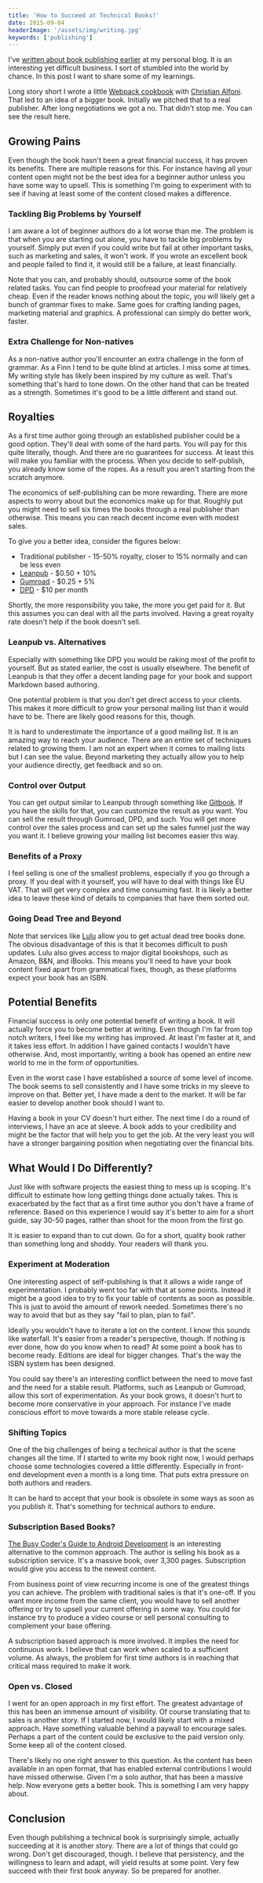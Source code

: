 ```yaml
---
title: 'How to Succeed at Technical Books?'
date: 2015-09-04
headerImage: '/assets/img/writing.jpg'
keywords: ['publishing']
---
```


I've [written about book publishing earlier](http://www.nixtu.info/2015/07/on-economics-of-ebook-publishing.html) at my personal blog. It is an interesting yet difficult business. I sort of stumbled into the world by chance. In this post I want to share some of my learnings.

Long story short I wrote a little [Webpack cookbook](https://christianalfoni.github.io/react-webpack-cookbook/) with [Christian Alfoni](http://www.christianalfoni.com/). That led to an idea of a bigger book. Initially we pitched that to a real publisher. After long negotiations we got a no. That didn't stop me. You can see the result here.

## Growing Pains

Even though the book hasn't been a great financial success, it has proven its benefits. There are multiple reasons for this. For instance having all your content open might not be the best idea for a beginner author unless you have some way to upsell. This is something I'm going to experiment with to see if having at least some of the content closed makes a difference.

### Tackling Big Problems by Yourself

I am aware a lot of beginner authors do a lot worse than me. The problem is that when you are starting out alone, you have to tackle big problems by yourself. Simply put even if you could write but fail at other important tasks, such as marketing and sales, it won't work. If you wrote an excellent book and people failed to find it, it would still be a failure, at least financially.

Note that you can, and probably should, outsource some of the book related tasks. You can find people to proofread your material for relatively cheap. Even if the reader knows nothing about the topic, you will likely get a bunch of grammar fixes to make. Same goes for crafting landing pages, marketing material and graphics. A professional can simply do better work, faster.

### Extra Challenge for Non-natives

As a non-native author you'll encounter an extra challenge in the form of grammar. As a Finn I tend to be quite blind at articles. I miss some at times. My writing style has likely been inspired by my culture as well. That's something that's hard to tone down. On the other hand that can be treated as a strength. Sometimes it's good to be a little different and stand out.

## Royalties

As a first time author going through an established publisher could be a good option. They'll deal with some of the hard parts. You will pay for this quite literally, though. And there are no guarantees for success. At least this will make you familiar with the process. When you decide to self-publish, you already know some of the ropes. As a result you aren't starting from the scratch anymore.

The economics of self-publishing can be more rewarding. There are more aspects to worry about but the economics make up for that. Roughly put you might need to sell six times the books through a real publisher than otherwise. This means you can reach decent income even with modest sales.

To give you a better idea, consider the figures below:

* Traditional publisher - 15-50% royalty, closer to 15% normally and can be less even
* [Leanpub](https://leanpub.com/) - $0.50 + 10%
* [Gumroad](https://gumroad.com/) - $0.25 + 5%
* [DPD](http://getdpd.com/) - $10 per month

Shortly, the more responsibility you take, the more you get paid for it. But this assumes you can deal with all the parts involved. Having a great royalty rate doesn't help if the book doesn't sell.

### Leanpub vs. Alternatives

Especially with something like DPD you would be raking most of the profit to yourself. But as stated earlier, the cost is usually elsewhere. The benefit of Leanpub is that they offer a decent landing page for your book and support Markdown based authoring.

One potential problem is that you don't get direct access to your clients. This makes it more difficult to grow your personal mailing list than it would have to be. There are likely good reasons for this, though.

It is hard to underestimate the importance of a good mailing list. It is an amazing way to reach your audience. There are an entire set of techniques related to growing them. I am not an expert when it comes to mailing lists but I can see the value. Beyond marketing they actually allow you to help your audience directly, get feedback and so on.

### Control over Output

You can get output similar to Leanpub through something like [Gitbook](https://www.gitbook.com/). If you have the skills for that, you can customize the result as you want. You can sell the result through Gumroad, DPD, and such. You will get more control over the sales process and can set up the sales funnel just the way you want it. I believe growing your mailing list becomes easier this way.

### Benefits of a Proxy

I feel selling is one of the smallest problems, especially if you go through a proxy. If you deal with it yourself, you will have to deal with things like EU VAT. That will get very complex and time consuming fast. It is likely a better idea to leave these kind of details to companies that have them sorted out.

### Going Dead Tree and Beyond

Note that services like [Lulu](https://www.lulu.com/) allow you to get actual dead tree books done. The obvious disadvantage of this is that it becomes difficult to push updates. Lulu also gives access to major digital bookshops, such as Amazon, B&N, and iBooks. This means you'll need to have your book content fixed apart from grammatical fixes, though, as these platforms expect your book has an ISBN.

## Potential Benefits

Financial success is only one potential benefit of writing a book. It will actually force you to become better at writing. Even though I'm far from top notch writers, I feel like my writing has improved. At least I'm faster at it, and it takes less effort. In addition I have gained contacts I wouldn't have otherwise. And, most importantly, writing a book has opened an entire new world to me in the form of opportunities.

Even in the worst case I have established a source of some level of income. The book seems to sell consistently and I have some tricks in my sleeve to improve on that. Better yet, I have made a dent to the market. It will be far easier to develop another book should I want to.

Having a book in your CV doesn't hurt either. The next time I do a round of interviews, I have an ace at sleeve. A book adds to your credibility and might be the factor that will help you to get the job. At the very least you will have a stronger bargaining position when negotiating over the financial bits.

## What Would I Do Differently?

Just like with software projects the easiest thing to mess up is scoping. It's difficult to estimate how long getting things done actually takes. This is exacerbated by the fact that as a first time author you don't have a frame of reference. Based on this experience I would say it's better to aim for a short guide, say 30-50 pages, rather than shoot for the moon from the first go.

It is easier to expand than to cut down. Go for a short, quality book rather than something long and shoddy. Your readers will thank you.

### Experiment at Moderation

One interesting aspect of self-publishing is that it allows a wide range of experimentation. I probably went too far with that at some points. Instead it might be a good idea to try to fix your table of contents as soon as possible. This is just to avoid the amount of rework needed. Sometimes there's no way to avoid that but as they say "fail to plan, plan to fail".

Ideally you wouldn't have to iterate a lot on the content. I know this sounds like waterfall. It's easier from a reader's perspective, though. If nothing is ever done, how do you know when to read? At some point a book has to become ready. Editions are ideal for bigger changes. That's the way the ISBN system has been designed.

You could say there's an interesting conflict between the need to move fast and the need for a stable result. Platforms, such as Leanpub or Gumroad, allow this sort of experimentation. As your book grows, it doesn't hurt to become more conservative in your approach. For instance I've made conscious effort to move towards a more stable release cycle.

### Shifting Topics

One of the big challenges of being a technical author is that the scene changes all the time. If I started to write my book right now, I would perhaps choose some technologies covered a little differently. Especially in front-end development even a month is a long time. That puts extra pressure on both authors and readers.

It can be hard to accept that your book is obsolete in some ways as soon as you publish it. That's something for technical authors to endure.

### Subscription Based Books?

[The Busy Coder's Guide to Android Development](https://commonsware.com/Android/) is an interesting alternative to the common approach. The author is selling his book as a subscription service. It's a massive book, over 3,300 pages. Subscription would give you access to the newest content.

From business point of view recurring income is one of the greatest things you can achieve. The problem with traditional sales is that it's one-off. If you want more income from the same client, you would have to sell another offering or try to upsell your current offering in some way. You could for instance try to produce a video course or sell personal consulting to complement your base offering.

A subscription based approach is more involved. It implies the need for continuous work. I believe that can work when scaled to a sufficient volume. As always, the problem for first time authors is in reaching that critical mass required to make it work.

### Open vs. Closed

I went for an open approach in my first effort. The greatest advantage of this has been an immense amount of visibility. Of course translating that to sales is another story. If I started now, I would likely start with a mixed approach. Have something valuable behind a paywall to encourage sales. Perhaps a part of the content could be exclusive to the paid version only. Some keep all of the content closed.

There's likely no one right answer to this question. As the content has been available in an open format, that has enabled external contributions I would have missed otherwise. Given I'm a solo author, that has been a massive help. Now everyone gets a better book. This is something I am very happy about.

## Conclusion

Even though publishing a technical book is surprisingly simple, actually succeeding at it is another story. There are a lot of things that could go wrong. Don't get discouraged, though. I believe that persistency, and the willingness to learn and adapt, will yield results at some point. Very few succeed with their first book anyway. So be prepared for another.
